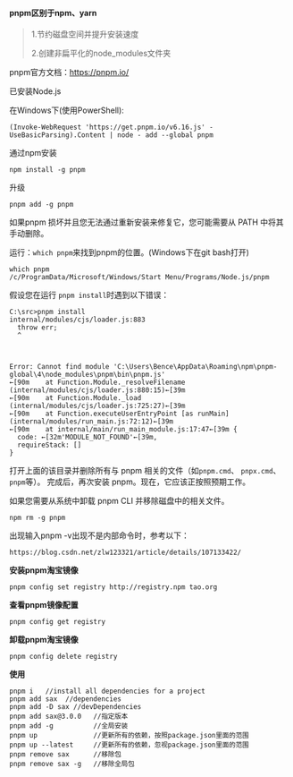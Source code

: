#### pnpm区别于npm、yarn

> 1.节约磁盘空间并提升安装速度
>
> 2.创建非扁平化的node_modules文件夹

pnpm官方文档：https://pnpm.io/

已安装Node.js

在Windows下(使用PowerShell):

```
(Invoke-WebRequest 'https://get.pnpm.io/v6.16.js' -UseBasicParsing).Content | node - add --global pnpm
```

通过npm安装

```
npm install -g pnpm
```

升级

```
pnpm add -g pnpm
```

如果pnpm 损坏并且您无法通过重新安装来修复它，您可能需要从 PATH 中将其手动删除。

运行：`which pnpm`来找到pnpm的位置。(Windows下在git bash打开)

```
which pnpm
/c/ProgramData/Microsoft/Windows/Start Menu/Programs/Node.js/pnpm

```

假设您在运行 `pnpm install`时遇到以下错误：

```
C:\src>pnpm install
internal/modules/cjs/loader.js:883
  throw err;
  ^



Error: Cannot find module 'C:\Users\Bence\AppData\Roaming\npm\pnpm-global\4\node_modules\pnpm\bin\pnpm.js'
←[90m    at Function.Module._resolveFilename (internal/modules/cjs/loader.js:880:15)←[39m
←[90m    at Function.Module._load (internal/modules/cjs/loader.js:725:27)←[39m
←[90m    at Function.executeUserEntryPoint [as runMain] (internal/modules/run_main.js:72:12)←[39m
←[90m    at internal/main/run_main_module.js:17:47←[39m {
  code: ←[32m'MODULE_NOT_FOUND'←[39m,
  requireStack: []
}
```

打开上面的该目录并删除所有与 pnpm 相关的文件（如`pnpm.cmd`、 `pnpx.cmd`、 `pnpm`等）。 完成后，再次安装 pnpm。现在，它应该正按照预期工作。

如果您需要从系统中卸载 pnpm CLI 并移除磁盘中的相关文件。

```
npm rm -g pnpm
```

出现输入pnpm -v出现不是内部命令时，参考以下：

```
https://blog.csdn.net/zlw123321/article/details/107133422/
```

**安装pnpm淘宝镜像**

```
pnpm config set registry http://registry.npm tao.org
```

**查看pnpm镜像配置**

```
pnpm config get registry
```

**卸载pnpm淘宝镜像**

```
pnpm config delete registry
```

**使用**

```
pnpm i   //install all dependencies for a project
pnpm add sax  //dependencies
pnpm add -D sax //devDependencies
pnpm add sax@3.0.0   //指定版本
pnpm add -g          //全局安装
pnpm up              //更新所有的依赖，按照package.json里面的范围
pnpm up --latest     //更新所有的依赖，忽视package.json里面的范围
pnpm remove sax      //移除包
pnpm remove sax -g   //移除全局包
```

